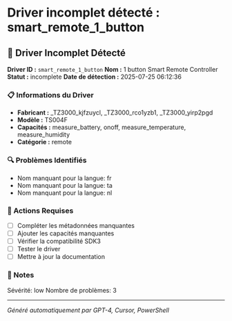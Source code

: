 # Driver incomplet détecté : smart_remote_1_button

## 🚨 Driver Incomplet Détecté

**Driver ID :** `smart_remote_1_button`
**Nom :** 1 button Smart Remote Controller
**Statut :** incomplete
**Date de détection :** 2025-07-25 06:12:36

### 📋 Informations du Driver
- **Fabricant :** _TZ3000_kjfzuycl, _TZ3000_rco1yzb1, _TZ3000_yirp2pgd
- **Modèle :** TS004F
- **Capacités :** measure_battery, onoff, measure_temperature, measure_humidity
- **Catégorie :** remote

### 🔍 Problèmes Identifiés
- Nom manquant pour la langue: fr
- Nom manquant pour la langue: ta
- Nom manquant pour la langue: nl

### 🎯 Actions Requises
- [ ] Compléter les métadonnées manquantes
- [ ] Ajouter les capacités manquantes
- [ ] Vérifier la compatibilité SDK3
- [ ] Tester le driver
- [ ] Mettre à jour la documentation

### 📝 Notes
Sévérité: low
Nombre de problèmes: 3

---
*Généré automatiquement par GPT-4, Cursor, PowerShell*

